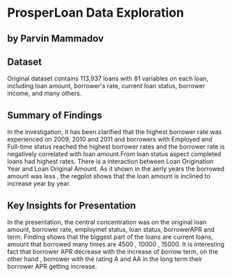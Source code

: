 # ProsperLoan Data Exploration
## by Parvin Mammadov


## Dataset

Original dataset contains 113,937 loans with 81 variables on each loan, including loan amount, borrower's rate, current loan status, borrower income, and many others.

## Summary of Findings

In the investigation, it has been clarified  that the highest borrower rate was experienced on 2009, 2010 and 2011 and borrowers with Employed and Full-time status reached the highest borrower rates and the borrower rate is negatively correlated with loan amount.From loan status aspect  completed loans had highest rates. There is a interaction between Loan Origination Year and Loan Original Amount. As it shown in the aerly years the borrowed amount was less , the regplot shows that the loan amount is inclined to increase year by year.


## Key Insights for Presentation

In the presentation, the central concentration was on the original loan amount, borrower rate, employmet status, loan status, borrowerAPR and term. Finding shows that the biggest part of the loans are current loans, amount that borrowed many times are 4500 , 10000 , 15000. It is interesting fact that borrower APR decrease with the increase of borrow term, on the other hand , borrower with the rating A and AA in the long term their borrower APR getting increase.